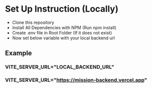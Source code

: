 # Set Up Instruction (Locally)

- Clone this repository
- Install All Dependencies with NPM  (Run npm install)
- Create .env file in Root Folder (If it does not exist)
- Now set below variable with your local backend url

## Example 

### VITE_SERVER_URL="LOCAL_BACKEND_URL"

### VITE_SERVER_URL="https://mission-backend.vercel.app"
